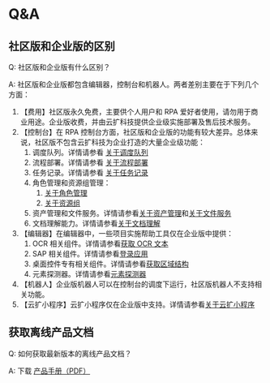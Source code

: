 # Q&A

## 社区版和企业版的区别
Q: 社区版和企业版有什么区别？

A: 社区版和企业版都包含编辑器，控制台和机器人。两者差别主要在于下列几个方面：
1. 【费用】社区版永久免费，主要供个人用户和 RPA 爱好者使用，请勿用于商业用途。企业版收费，并由云扩科技提供企业级实施部署及售后技术服务。
2. 【控制台】在 RPA 控制台方面，社区版和企业版的功能有较大差异。总体来说，社区版不包含云扩科技为企业打造的大量企业级功能：
    1. 调度队列。详情请参看 [关于调度队列](Console/queue/aboutqueue.md)
    2. 流程部署。详情请参看 [关于流程部署](Console/workflow/aboutworkflow.md)
    3. 任务记录。详情请参看 [关于任务记录](Console/job/aboutJob.md)
    4. 角色管理和资源组管理：
        1. [关于角色管理](Console/management/roles/aboutRoles.md)
        2. [关于资源组](Console/management/groups/aboutGroups.md)
    5. 资产管理和文件服务。详情请参看[关于资产管理](Console/datacentor/asset/AboutAsset.md)和[关于文件服务](Console/datacentor/fileservice/Aboutfileservice.md)
    6. 文档理解能力。详情请参看[关于文档理解](Console/docreader/aboutDocreader.md)
3. 【编辑器】在编辑器中，一些项目实施帮助工具仅在企业版中提供：
    1. OCR 相关组件。详情请参看[获取 OCR 文本](Activities/UIAutomation/OCR/GetOCRText.md)
    2. SAP 相关组件。详情请参看[登录应用](Activities/UIAutomation/SAP/SAP_Login.md)
    3. 桌面控件专有相关组件。详情请参看[获取区域结构](UIAutomation/DesktopOnly/GetJsonStructure.md)
    4. 元素探测器。详情请参看[元素探测器](Activities/Appendix/UiDetector.md)
4. 【机器人】企业版机器人可以在控制台的调度下运行，社区版机器人不支持相关功能。
5. 【云扩小程序】云扩小程序仅在企业版中支持。详情请参看[关于云扩小程序](Apps/aboutApps.md)

## 获取离线产品文档
Q: 如何获取最新版本的离线产品文档？

A: 下载 [产品手册（PDF）](https://dev-academy.bottime.com/pdf/Product_Induction_ZH-CN.pdf)
